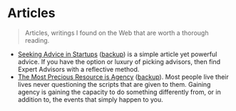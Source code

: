 # Articles

> Articles, writings I found on the Web that are worth a thorough reading.

- [Seeking Advice in Startups](https://nuances.substack.com/p/seeking-advice-in-startups) ([backup](/backup/seeking-advice-in-startups.html)) is a simple article yet powerful advice. If you have the option or luxury of picking advisors, then find Expert Advisors with a reflective method.
- [The Most Precious Resource is Agency](https://simonsarris.substack.com/p/the-most-precious-resource-is-agency) ([backup](/backup/the-most-precious-resource-is-agency.html)). Most people live their lives never questioning the scripts that are given to them. Gaining agency is gaining the capacity to do something differently from, or in addition to, the events that simply happen to you.